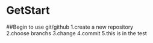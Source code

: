 # GetStart
##Begin to use git/github
1.create a new repository  
2.choose branchs
3.change
4.commit
5.this is in the test
